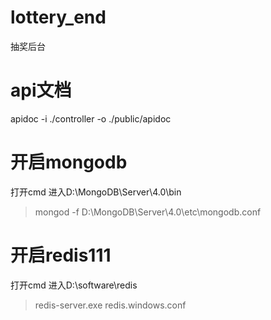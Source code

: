 # lottery_end  
抽奖后台  

# api文档
apidoc -i ./controller -o ./public/apidoc

# 开启mongodb
打开cmd 进入D:\MongoDB\Server\4.0\bin
> mongod -f D:\MongoDB\Server\4.0\etc\mongodb.conf

# 开启redis111      
打开cmd 进入D:\software\redis
> redis-server.exe redis.windows.conf
